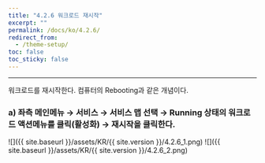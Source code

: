 ```yaml
---
title: "4.2.6 워크로드 재시작"
excerpt: ""
permalink: /docs/ko/4.2.6/
redirect_from:
  - /theme-setup/
toc: false
toc_sticky: false
---
```


---
워크로드를 재시작한다. 컴퓨터의 Rebooting과 같은 개념이다.

### a\) 좌측 메인메뉴 → 서비스 → 서비스 맵 선택 → Running 상태의 워크로드 액션메뉴를 클릭\(활성화\) → 재시작을 클릭한다.
![]({{ site.baseurl }}/assets/KR/{{ site.version }}/4.2.6_1.png)
![]({{ site.baseurl }}/assets/KR/{{ site.version }}/4.2.6_2.png)
